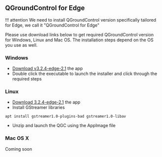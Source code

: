 ## QGroundControl for Edge

!!! attention
    We need to install QGroundControl version specifically tailored for Edge, we call it "QGroundControl for Edge"

Please use download links below to get required QGroundControl version for Windows, Linux and Mac OS.
The installation steps depend on the OS you use as well.


### Windows

* [Download v3.2.4-edge-2.1](http://files.emlid.com/qgc/3.2.4-edge-2.1/QGroundControl-3.2.4-edge-2.1-windows.exe) the app
* Double click the executable to launch the installer and click through the required steps

### Linux

* [Download 3.2.4-edge-2.1](http://files.emlid.com/qgc/3.2.4-edge-2.1/QGroundControl-3.2.4-edge-2.1-linux.AppImage.zip) the app
* Install GStreamer libraries

```
apt install gstreamer1.0-plugins-bad gstreamer1.0-libav
```
* Unzip and launch the QGC using the AppImage file

### Mac OS X

Coming soon
